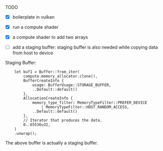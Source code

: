 TODO
- [x] boilerplate in vulkan
- [x] run a compute shader
- [x] a compute shader to add two arrays
- [ ] add a staging buffer: staging buffer is also needed while copying data from host to device


Staging Buffer:

```
    let buf1 = Buffer::from_iter(
        compute.memory_allocator.clone(),
        BufferCreateInfo {
            usage: BufferUsage::STORAGE_BUFFER,
            ..Default::default()
        },
        AllocationCreateInfo {
            memory_type_filter: MemoryTypeFilter::PREFER_DEVICE
                | MemoryTypeFilter::HOST_RANDOM_ACCESS,
            ..Default::default()
        },
        // Iterator that produces the data.
        0..65536u32,
    )
    .unwrap();
```

The above buffer is actually a staging buffer.

